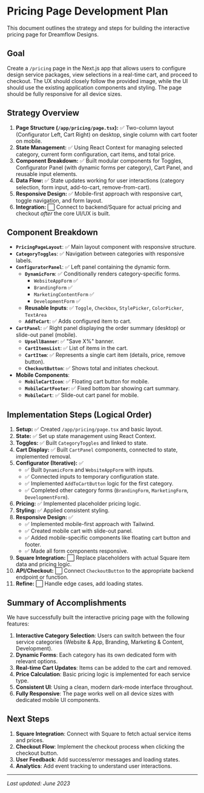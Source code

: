 # Pricing Page Development Plan

This document outlines the strategy and steps for building the interactive pricing page for Dreamflow Designs.

## Goal

Create a `/pricing` page in the Next.js app that allows users to configure design service packages, view selections in a real-time cart, and proceed to checkout. The UX should closely follow the provided image, while the UI should use the existing application components and styling. The page should be fully responsive for all device sizes.

## Strategy Overview

1.  **Page Structure (`/app/pricing/page.tsx`):** ✅ Two-column layout (Configurator Left, Cart Right) on desktop, single column with cart footer on mobile.
2.  **State Management:** ✅ Using React Context for managing selected category, current form configuration, cart items, and total price.
3.  **Component Breakdown:** ✅ Built modular components for Toggles, Configurator Panel (with dynamic forms per category), Cart Panel, and reusable input elements.
4.  **Data Flow:** ✅ State updates working for user interactions (category selection, form input, add-to-cart, remove-from-cart).
5.  **Responsive Design:** ✅ Mobile-first approach with responsive cart, toggle navigation, and form layout.
6.  **Integration:** ⬜ Connect to backend/Square for actual pricing and checkout _after_ the core UI/UX is built.

## Component Breakdown

- **`PricingPageLayout`**: ✅ Main layout component with responsive structure.
- **`CategoryToggles`**: ✅ Navigation between categories with responsive labels.
- **`ConfiguratorPanel`**: ✅ Left panel containing the dynamic form.
  - **`DynamicForm`**: ✅ Conditionally renders category-specific forms.
    - `WebsiteAppForm` ✅
    - `BrandingForm` ✅
    - `MarketingContentForm` ✅
    - `DevelopmentForm` ✅
  - **Reusable Inputs**: ✅ `Toggle`, `Checkbox`, `StylePicker`, `ColorPicker`, `TextArea`
  - **`AddToCart`**: ✅ Adds configured item to cart.
- **`CartPanel`**: ✅ Right panel displaying the order summary (desktop) or slide-out panel (mobile).
  - **`UpsellBanner`**: ✅ "Save X%" banner.
  - **`CartItemsList`**: ✅ List of items in the cart.
  - **`CartItem`**: ✅ Represents a single cart item (details, price, remove button).
  - **`CheckoutButton`**: ✅ Shows total and initiates checkout.
- **Mobile Components**:
  - **`MobileCartIcon`**: ✅ Floating cart button for mobile.
  - **`MobileCartFooter`**: ✅ Fixed bottom bar showing cart summary.
  - **`MobileCart`**: ✅ Slide-out cart panel for mobile.

## Implementation Steps (Logical Order)

1.  **Setup:** ✅ Created `/app/pricing/page.tsx` and basic layout.
2.  **State:** ✅ Set up state management using React Context.
3.  **Toggles:** ✅ Built `CategoryToggles` and linked to state.
4.  **Cart Display:** ✅ Built `CartPanel` components, connected to state, implemented removal.
5.  **Configurator (Iterative):** ✅
    - ✅ Built `DynamicForm` and `WebsiteAppForm` with inputs.
    - ✅ Connected inputs to temporary configuration state.
    - ✅ Implemented `AddToCartButton` logic for the first category.
    - ✅ Completed other category forms (`BrandingForm`, `MarketingForm`, `DevelopmentForm`).
6.  **Pricing:** ✅ Implemented placeholder pricing logic.
7.  **Styling:** ✅ Applied consistent styling.
8.  **Responsive Design:** ✅
    - ✅ Implemented mobile-first approach with Tailwind.
    - ✅ Created mobile cart with slide-out panel.
    - ✅ Added mobile-specific components like floating cart button and footer.
    - ✅ Made all form components responsive.
9.  **Square Integration:** ⬜ Replace placeholders with actual Square item data and pricing logic.
10. **API/Checkout:** ⬜ Connect `CheckoutButton` to the appropriate backend endpoint or function.
11. **Refine:** ⬜ Handle edge cases, add loading states.

## Summary of Accomplishments

We have successfully built the interactive pricing page with the following features:

1. **Interactive Category Selection**: Users can switch between the four service categories (Website & App, Branding, Marketing & Content, Development).
2. **Dynamic Forms**: Each category has its own dedicated form with relevant options.
3. **Real-time Cart Updates**: Items can be added to the cart and removed.
4. **Price Calculation**: Basic pricing logic is implemented for each service type.
5. **Consistent UI**: Using a clean, modern dark-mode interface throughout.
6. **Fully Responsive**: The page works well on all device sizes with dedicated mobile UI components.

## Next Steps

1. **Square Integration**: Connect with Square to fetch actual service items and prices.
2. **Checkout Flow**: Implement the checkout process when clicking the checkout button.
3. **User Feedback**: Add success/error messages and loading states.
4. **Analytics**: Add event tracking to understand user interactions.

---

_Last updated: June 2023_
